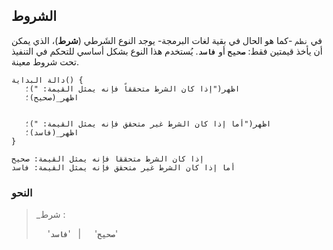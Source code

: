 ## الشروط

في `نظم` -كما هو الحال في بقية لغات البرمجة- يوجد النوع الشَرطي (**شرط**)، الذي يمكن أن يأخذ قيمتين فقط: **`صحيح`** أو **`فاسد`**.
يُستخدم هذا النوع بشكل أساسي للتحكم في التنفيذ تحت شروط معينة.

```nazm
دالة البداية() {
   اظهر("إذا كان الشرط متحققاً فإنه يمثل القيمة: ")؛
   اظهر_(صحيح)؛


   اظهر("أما إذا كان الشرط غير متحقق فإنه يمثل القيمة: ")؛
   اظهر_(فاسد)؛
}
```

```shell, rtl
إذا كان الشرط متحققاً فإنه يمثل القيمة: صحيح
أما إذا كان الشرط غير متحقق فإنه يمثل القيمة: فاسد
```

### النحو

> \_شرط :
>
> &emsp; '**`صحيح`**' &emsp; \| &nbsp; '**`فاسد`**'
